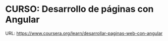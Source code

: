 # CURSO: Desarrollo de páginas con Angular
URL: https://www.coursera.org/learn/desarrollar-paginas-web-con-angular
